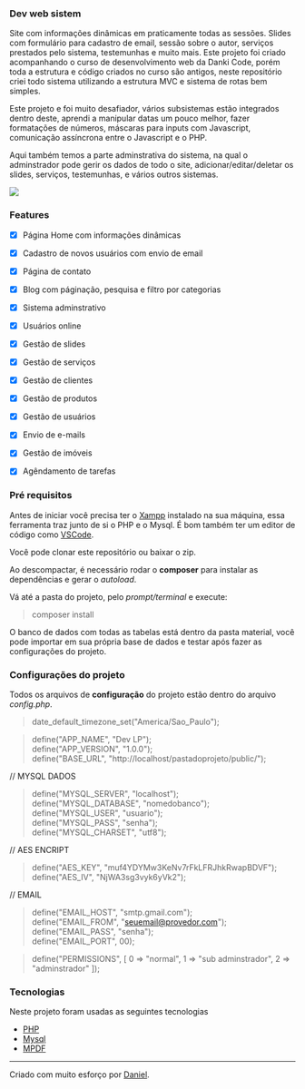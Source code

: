 ### Dev web sistem

<p>Site com informações dinâmicas em praticamente todas as sessões. Slides com formulário para cadastro de email, sessão sobre o autor, serviços prestados pelo sistema, testemunhas e muito mais. Este projeto foi criado acompanhando o curso de desenvolvimento web da Danki Code, porém toda a estrutura e código criados no curso são antigos, neste repositório criei todo sistema utilizando a estrutura MVC e sistema de rotas bem simples.</p>

<p>Este projeto e foi muito desafiador, vários subsistemas estão integrados dentro deste, aprendi a manipular datas um pouco melhor, fazer formatações de números, máscaras para inputs com Javascript, comunicação assíncrona entre o Javascript e o PHP.</p>

<p>Aqui também temos a parte adminstrativa do sistema, na qual o adminstrador pode gerir os dados de todo o site, adicionar/editar/deletar os slides, serviços, testemunhas, e vários outros sistemas.</p>

<img src="https://github.com/d8web/devweb/blob/main/%23MATERIAL/Anima%C3%A7%C3%A3o.gif"/>

### Features

- [x] Página Home com informações dinâmicas
- [x] Cadastro de novos usuários com envio de email
- [x] Página de contato
- [x] Blog com páginação, pesquisa e filtro por categorias

- [x] Sistema adminstrativo
- [x] Usuários online
- [x] Gestão de slides
- [x] Gestão de serviços
- [x] Gestão de clientes
- [x] Gestão de produtos
- [x] Gestão de usuários
- [x] Envio de e-mails
- [x] Gestão de imóveis
- [x] Agêndamento de tarefas

### Pré requisitos
Antes de iniciar você precisa ter o [Xampp](https://www.apachefriends.org/pt_br/index.html) instalado na sua máquina, essa ferramenta traz junto de si o PHP e o Mysql. É bom também ter um editor de código como [VSCode](https://code.visualstudio.com/).

Você pode clonar este repositório ou baixar o zip.

Ao descompactar, é necessário rodar o **composer** para instalar as dependências e gerar o *autoload*.

Vá até a pasta do projeto, pelo *prompt/terminal* e execute:
> composer install

O banco de dados com todas as tabelas está dentro da pasta material, você pode importar em sua própria base de dados e testar após fazer as configurações do projeto.

### Configurações do projeto

Todos os arquivos de **configuração** do projeto estão dentro do arquivo *config.php*.

> date_default_timezone_set("America/Sao_Paulo"); <br/>

> define("APP_NAME",          "Dev LP"); <br/>
> define("APP_VERSION",       "1.0.0"); <br/>
> define("BASE_URL",          "http://localhost/pastadoprojeto/public/"); <br/>

// MYSQL DADOS <br/>
> define("MYSQL_SERVER",      "localhost"); <br/>
> define("MYSQL_DATABASE",    "nomedobanco"); <br/>
> define("MYSQL_USER",        "usuario"); <br/>
> define("MYSQL_PASS",        "senha"); <br/>
> define("MYSQL_CHARSET",     "utf8"); <br/>

// AES ENCRIPT <br/>
> define("AES_KEY",           "muf4YDYMw3KeNv7rFkLFRJhkRwapBDVF"); <br/>
> define("AES_IV",            "NjWA3sg3vyk6yVk2"); <br/>

// EMAIL
> define("EMAIL_HOST",        "smtp.gmail.com"); <br/>
> define("EMAIL_FROM",        "seuemail@provedor.com"); <br/>
> define("EMAIL_PASS",        "senha"); <br/>
> define("EMAIL_PORT",        00); <br/>

> define("PERMISSIONS",       [ 0 => "normal", 1 => "sub adminstrador", 2 => "adminstrador" ]); <br/>

### Tecnologias

Neste projeto foram usadas as seguintes tecnologias

- [PHP](https://www.php.net/)
- [Mysql](https://www.mysql.com/)
- [MPDF](https://mpdf.github.io/)

<hr/>
Criado com muito esforço por <a href="https://github.com/d8web/" target="_blank">Daniel</a>.
